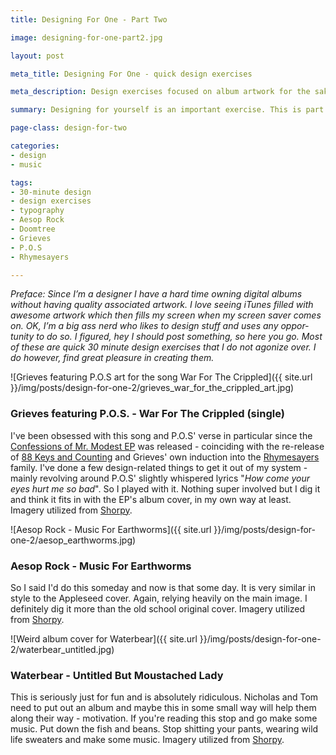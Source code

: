 ```yaml
---
title: Designing For One - Part Two

image: designing-for-one-part2.jpg

layout: post

meta_title: Designing For One - quick design exercises

meta_description: Design exercises focused on album artwork for the sake of designing and showcasing your own work.

summary: Designing for yourself is an important exercise. This is part two of a series.

page-class: design-for-two

categories: 
- design
- music

tags:
- 30-minute design
- design exercises
- typography
- Aesop Rock
- Doomtree
- Grieves
- P.O.S
- Rhymesayers

---
```


_Preface: Since I’m a designer I have a hard time owning digital albums without having quality associated artwork. I love seeing iTunes filled with awesome artwork which then fills my screen when my screen saver comes on. OK, I’m a big ass nerd who likes to design stuff and uses any oppor­tunity to do so. I figured, hey I should post something, so here you go. Most of these are quick 30 minute design exercises that I do not agonize over. I do however, find great pleasure in creating them._

![Grieves featuring P.O.S art for the song War For The Crippled]({{ site.url }}/img/posts/design-for-one-2/grieves_war_for_the_crippled_art.jpg)

### Grieves featuring P.O.S. - War For The Crippled (single)
I've been obsessed with this song and P.O.S' verse in particular since the <a href="http://www.fifthelementonline.com/grievesmrmodest.html" class="external" title="Buy the EP">Confessions of Mr. Modest EP</a> was released - coinciding with the re-release of <a href="http://www.fifthelementonline.com/grieves88keys.html" class="external" title="Buy 88 Keys and Counting">88 Keys and Counting</a> and Grieves' own induction into the <a href="http://rhymesayers.com/grieves" class="external" title="Rhymesayers Entertainment">Rhymesayers</a> family. I've done a few design-related things to get it out of my system - mainly revolving around P.O.S' slightly whispered lyrics "_How come your eyes hurt me so bad_". So I played with it. Nothing super involved but I dig it and think it fits in with the EP's album cover, in my own way at least. Imagery utilized from <a href="http://www.shorpy.com" title="Shorpy High Resolution Old World Photos" class="external">Shorpy</a>.


![Aesop Rock - Music For Earthworms]({{ site.url }}/img/posts/design-for-one-2/aesop_earthworms.jpg)

### Aesop Rock - Music For Earthworms
So I said I'd do this someday and now is that some day. It is very similar in style to the Appleseed cover. Again, relying heavily on the main image. I definitely dig it more than the old school original cover. Imagery utilized from <a href="http://www.shorpy.com" title="Shorpy High Resolution Old World Photos" class="external">Shorpy</a>.

![Weird album cover for Waterbear]({{ site.url }}/img/posts/design-for-one-2/waterbear_untitled.jpg)

### Waterbear - Untitled But Moustached Lady
This is seriously just for fun and is absolutely ridiculous. Nicholas and Tom need to put out an album and maybe this in some small way will help them along their way - motivation. If you're reading this stop and go make some music. Put down the fish and beans. Stop shitting your pants, wearing wild life sweaters and make some music. Imagery utilized from <a href="http://www.shorpy.com" title="Shorpy High Resolution Old World Photos" class="external">Shorpy</a>.

